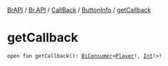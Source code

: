[BrAPI](../../../index.md) / [Br.API](../../index.md) / [CallBack](../index.md) / [ButtonInfo](index.md) / [getCallback](./get-callback.md)

# getCallback

`open fun getCallback(): `[`BiConsumer`](https://docs.oracle.com/javase/8/docs/api/java/util/function/BiConsumer.html)`<`[`Player`](https://hub.spigotmc.org/javadocs/spigot/org/bukkit/entity/Player.html)`!, `[`Int`](https://kotlinlang.org/api/latest/jvm/stdlib/kotlin/-int/index.html)`!>!`